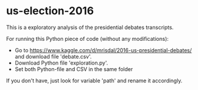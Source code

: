 # us-election-2016
This is a exploratory analysis of the presidential debates transcripts.

For running this Python piece of code (without any modifications):
* Go to https://www.kaggle.com/d/mrisdal/2016-us-presidential-debates/ and download file 'debate.csv'.
* Download Python file 'exploration.py'.
* Set both Python-file and CSV in the same folder

If you don't have, just look for variable 'path' and rename it accordingly.
